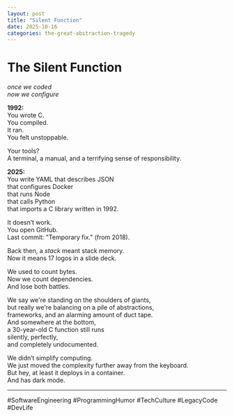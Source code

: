 ```yaml
---
layout: post
title: "Silent Function"
date: 2025-10-16
categories: the-great-abstraction-tragedy
---
```


# The Silent Function

_once we coded_  
_now we configure_

**1992:**  
You wrote C.  
You compiled.  
It ran.  
You felt unstoppable.

Your tools?  
A terminal, a manual, and a terrifying sense of responsibility.

**2025:**  
You write YAML that describes JSON  
that configures Docker  
that runs Node  
that calls Python  
that imports a C library written in 1992.

It doesn’t work.  
You open GitHub.  
Last commit: "Temporary fix." (from 2018).

Back then, a *stack* meant stack memory.  
Now it means 17 logos in a slide deck.

We used to count bytes.  
Now we count dependencies.  
And lose both battles.

We say we're standing on the shoulders of giants,  
but really we're balancing on a pile of abstractions,  
frameworks, and an alarming amount of duct tape.  
And somewhere at the bottom,  
a 30-year-old C function still runs  
silently, perfectly,  
and completely undocumented.

We didn’t simplify computing.  
We just moved the complexity further away from the keyboard.  
But hey, at least it deploys in a container.  
And has dark mode.

---

#SoftwareEngineering #ProgrammingHumor #TechCulture #LegacyCode #DevLife
